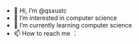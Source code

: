 - 👋 Hi, I’m @qsxustc
- 👀 I’m interested in computer science
- 🌱 I’m currently learning computer science
- 📫 How to reach me ：


<!---
qsxustc/qsxustc is a ✨ special ✨ repository because its `README.md` (this file) appears on your GitHub profile.
You can click the Preview link to take a look at your changes.
--->
